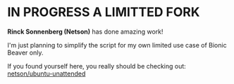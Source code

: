 # IN PROGRESS A LIMITTED FORK
**Rinck Sonnenberg (Netson)** has done amazing work!

I'm just planning to simplify the script for my own limited use case of Bionic Beaver only.

If you found yourself here, you really should be checking out: [netson/ubuntu-unattended](https://github.com/netson/ubuntu-unattended)
